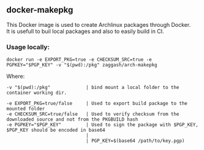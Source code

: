 ## docker-makepkg

This Docker image is used to create Archlinux packages through Docker.  
It is usefull to buil local packages and also to easily build in CI.


### Usage locally:  


```
docker run -e EXPORT_PKG=true -e CHECKSUM_SRC=true -e PGPKEY="$PGP_KEY" -v "$(pwd):/pkg" zaggash/arch-makepkg
```

Where:  
```
-v "$(pwd):/pkg"             | bind mount a local folder to the container working dir.  

-e EXPORT_PKG=true/false     | Used to export build package to the mounted folder  
-e CHECKSUM_SRC=true/false   | Used to verify checksum from the downloaded source and not from the PKGBUILD hash  
-e PGPKEY="$PGP_KEY"         | Used to sign the package with $PGP_KEY, $PGP_KEY should be encoded in base64  
                             |
                             | PGP_KEY=$(base64 /path/to/key.pgp)
```
